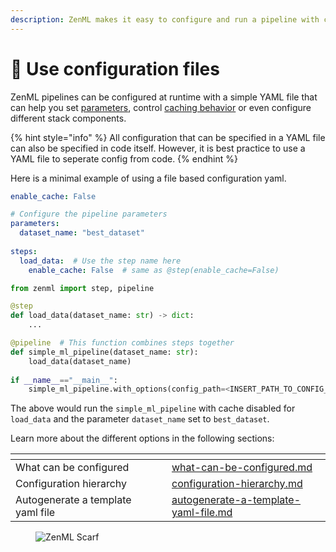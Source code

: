 ```yaml
---
description: ZenML makes it easy to configure and run a pipeline with configuration files.
---
```


# 📃 Use configuration files

ZenML pipelines can be configured at runtime with a simple YAML file that can help you set [parameters](../overview/use-pipeline-step-parameters.md), control [caching behavior](../overview/control-caching-behavior.md) or even configure different stack components.

{% hint style="info" %}
All configuration that can be specified in a YAML file can also be specified in code itself.
However, it is best practice to use a YAML file to seperate config from code.
{% endhint %}

Here is a minimal example of using a file based configuration yaml.

```yaml
enable_cache: False

# Configure the pipeline parameters
parameters:
  dataset_name: "best_dataset"  
  
steps:
  load_data:  # Use the step name here
    enable_cache: False  # same as @step(enable_cache=False)
```

```python
from zenml import step, pipeline

@step
def load_data(dataset_name: str) -> dict:
    ...

@pipeline  # This function combines steps together 
def simple_ml_pipeline(dataset_name: str):
    load_data(dataset_name)
    
if __name__=="__main__":
    simple_ml_pipeline.with_options(config_path=<INSERT_PATH_TO_CONFIG_YAML>)()
```

The above would run the `simple_ml_pipeline` with cache disabled for `load_data` and the parameter
`dataset_name` set to `best_dataset`.

Learn more about the different options in the following sections:

<table data-view="cards"><thead><tr><th></th><th></th><th></th><th data-hidden data-card-target data-type="content-ref"></th></tr></thead><tbody><tr><td>What can be configured</td><td></td><td></td><td><a href="what-can-be-configured.md">what-can-be-configured.md</a></td></tr><tr><td>Configuration hierarchy</td><td></td><td></td><td><a href="configuration-hierarchy.md">configuration-hierarchy.md</a></td></tr><tr><td>Autogenerate a template yaml file</td><td></td><td></td><td><a href="autogenerate-a-template-yaml-file.md">autogenerate-a-template-yaml-file.md</a></td></tr></tbody></table>

<!-- For scarf -->
<figure><img alt="ZenML Scarf" referrerpolicy="no-referrer-when-downgrade" src="https://static.scarf.sh/a.png?x-pxid=f0b4f458-0a54-4fcd-aa95-d5ee424815bc" /></figure>